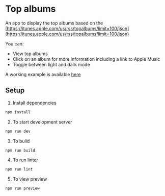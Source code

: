 # Top albums

An app to display the top albums based on the [https://itunes.apple.com/us/rss/topalbums/limit=100/json](https://itunes.apple.com/us/rss/topalbums/limit=100/json)

You can:
- View top albums
- Click on an album for more information including a link to Apple Music
- Toggle between light and dark mode

A working example is available [here]()

## Setup

1. Install dependencies

```js
npm install
```

2. To start development server

```js
npm run dev
```

3. To build

```js
npm run build
```

4. To run linter

```js
npm run lint
```

5. To view preview

```js
npm run preview
```
